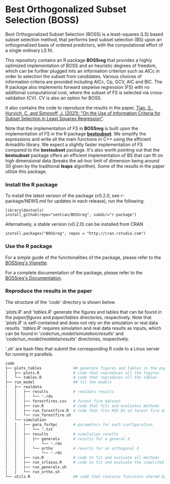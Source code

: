 # Best Orthogonalized Subset Selection (BOSS)
Best Orthogonalized Subset Selection (BOSS) is a least-squares (LS) based subset selection method, that performs best subset selection (BS) upon an orthogonalized basis of ordered predictors, with the computational effort of a single ordinary LS fit.

This repository contains an R package **BOSSreg** that provides a highly optimized implementation of BOSS and an heuristic degrees of freedom, which can be further plugged into an information criterion such as AICc in order to selection the subset from candidates. Various choices of information criteria are provided including AICc, Cp, GCV, AIC and BIC. The R package also implements forward stepwise regression (FS) with no additional computational cost, where the subset of FS is selected via cross-validation (CV). CV is also an option for BOSS.

It also contains the code to reproduce the results in the paper,
[Tian, S., Hurvich, C. and Simonoff, J. (2021): "On the Use of Information Criteria for Subset Selection in Least Squares Regression"](https://arxiv.org/abs/1911.10191).

Note that the implementation of FS in **BOSSreg** is built upon the implementation of FS in the R package [**bestsubset**](https://github.com/ryantibs/best-subset). We simplify the expressions and write all the main functions in C++ using the efficient Armadillo library. We expect a slightly faster implementation of FS compared to the **bestsubset** package. It's also worth pointing out that the **bestsubset** package offers an efficient implementation of BS that can fit on high dimensional data (breaks the ad-hoc limit of dimension being around 30 given by the traditional **leaps** algorithm). Some of the results in the paper utilize this package.

### Install the R package
To install the latest version of the package (v0.2.0, see r-package/NEWS.md for updates in each release), run the following:
```
library(devtools)
install_github(repo="sentian/BOSSreg", subdir="r-package")
```
Alternatively, a stable version (v0.2.0) can be installed from CRAN
```
install.packages("BOSSreg", repos = "http://cran.rstudio.com")
```

### Use the R package
For a simple guide of the functionalities of the package, please refer to the [BOSSreg's Vignette](https://github.com/sentian/BOSSreg/blob/master/r-package/vignettes/BOSSreg.pdf).

For a complete documentation of the package, please refer to the [BOSSreg's Documentation](https://github.com/sentian/BOSSreg/blob/master/BOSSreg_reference.pdf).

### Reproduce the results in the paper
The structure of the '*code*' directory is shown below.

'*plots.R*' and '*tables.R*' generate the figures and tables that can be found in the *paper/figures* and *paper/tables* directories, respectively. Note that '*plots.R*' is self-contained and does not rely on the simulation or real data results. '*tables.R*' requires simulation and real data results as inputs, which can be found in '*code/run_model/simulation/results*' and '*code/run_model/realdata/results*' directories, respectively.

'*.sh*' are bash files that submit the corresponding R code to a Linux server for running in parallels.

```bash
code
├── plots_tables              ## generate figures and tables in the paper
│   ├── plots.R               # code that reproduces all the figures
│   └── tables.R              # code that reproduces all the tables
├── run_model                 ## fit the models
│   ├── realdata
│   │   ├── results           # realdata results
│   │   │   └── *.rds
│   │   ├── forestfires.csv   # forest fire dataset
│   │   ├── run.R             # code that fits and evaluates methods
│   │   ├── run_forestfire.R  # code that fits MIO BS on forest fire dataset
│   │   └── run_forestfire.sh
│   └── simulation
│   │   ├── para_forhpc       # parameters for each configuration
│   │   │   └── *.txt
│   │   ├── results           # simulation results
│   │   │   ├── generalx      # results for a general X
│   │   │       └── *.rds
│   │   │   └── orthx         # results for an orthogonal X
│   │   │       └── *.rds
│   │   ├── run.R             # code to fit and evaluate all methods
│   │   ├── run_srlasso.R     # code to fit and evaluate the simplifed relaxed lasso
│   │   ├── run_generalx.sh
│   │   └── run_orthx.sh
└── utils.R                   ## code that contains functions shared by other R codes
```
